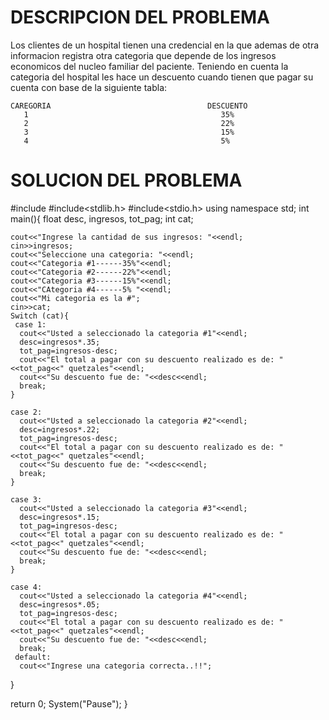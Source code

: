 # DESCRIPCION DEL PROBLEMA
 
 Los clientes de un hospital tienen una credencial en la que ademas de otra informacion registra otra categoria que depende de los ingresos economicos del nucleo familiar del paciente. Teniendo en cuenta la categoria del hospital les hace un descuento cuando tienen que pagar su cuenta con base de la siguiente tabla:

    CAREGORIA                                   DESCUENTO
       1                                           35%
       2                                           22%
       3                                           15%
       4                                           5%

# SOLUCION DEL PROBLEMA

 #include<iostream>
 #include<stdlib.h>
 #include<stdio.h>
  using namespace std;
   int main(){
    float desc, ingresos, tot_pag;
    int cat;

    cout<<"Ingrese la cantidad de sus ingresos: "<<endl;
    cin>>ingresos;
    cout<<"Seleccione una categoria: "<<endl;
    cout<<"Categoria #1------35%"<<endl;
    cout<<"Categoria #2------22%"<<endl;
    cout<<"Categoria #3------15%"<<endl;
    cout<<"CAtegoria #4------5% "<<endl;
    cout<<"Mi categoria es la #";
    cin>>cat;
    Switch (cat){
     case 1:
      cout<<"Usted a seleccionado la categoria #1"<<endl;
      desc=ingresos*.35;
      tot_pag=ingresos-desc;
      cout<<"El total a pagar con su descuento realizado es de: "<<tot_pag<<" quetzales"<<endl;
      cout<<"Su descuento fue de: "<<desc<<endl;
      break;
    }

    case 2:
      cout<<"Usted a seleccionado la categoria #2"<<endl;
      desc=ingresos*.22;
      tot_pag=ingresos-desc;
      cout<<"El total a pagar con su descuento realizado es de: "<<tot_pag<<" quetzales"<<endl;
      cout<<"Su descuento fue de: "<<desc<<endl;
      break;
    }

    case 3:
      cout<<"Usted a seleccionado la categoria #3"<<endl;
      desc=ingresos*.15;
      tot_pag=ingresos-desc;
      cout<<"El total a pagar con su descuento realizado es de: "<<tot_pag<<" quetzales"<<endl;
      cout<<"Su descuento fue de: "<<desc<<endl;
      break;
    }

    case 4:
      cout<<"Usted a seleccionado la categoria #4"<<endl;
      desc=ingresos*.05;
      tot_pag=ingresos-desc;
      cout<<"El total a pagar con su descuento realizado es de: "<<tot_pag<<" quetzales"<<endl;
      cout<<"Su descuento fue de: "<<desc<<endl;
      break;
     default:
      cout<<"Ingrese una categoria correcta..!!";
   }
   
   return 0;
   System("Pause");
   }